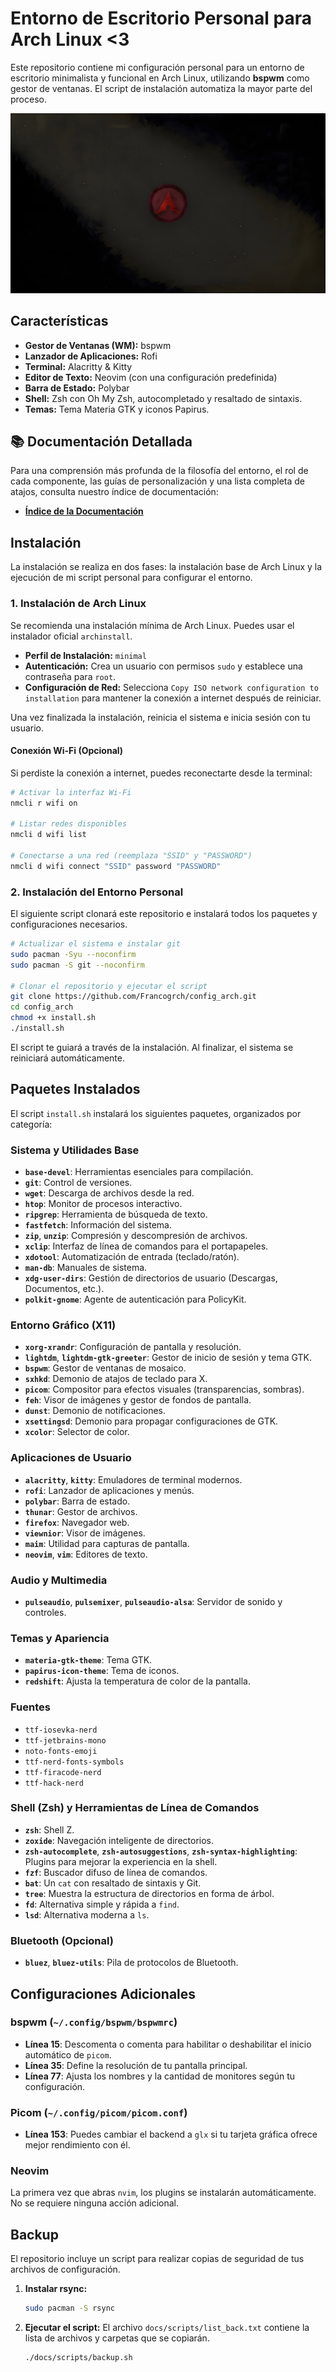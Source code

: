 # Entorno de Escritorio Personal para Arch Linux <3

Este repositorio contiene mi configuración personal para un entorno de escritorio minimalista y funcional en Arch Linux, utilizando **bspwm** como gestor de ventanas. El script de instalación automatiza la mayor parte del proceso.

![wallpaper](./dotfiles/Pictures/wallpaper.jpg)

## Características

- **Gestor de Ventanas (WM):** bspwm
- **Lanzador de Aplicaciones:** Rofi
- **Terminal:** Alacritty & Kitty
- **Editor de Texto:** Neovim (con una configuración predefinida)
- **Barra de Estado:** Polybar
- **Shell:** Zsh con Oh My Zsh, autocompletado y resaltado de sintaxis.
- **Temas:** Tema Materia GTK y iconos Papirus.

## 📚 Documentación Detallada

Para una comprensión más profunda de la filosofía del entorno, el rol de cada componente, las guías de personalización y una lista completa de atajos, consulta nuestro índice de documentación:

-   **[Índice de la Documentación](./docs/index.md)**

## Instalación

La instalación se realiza en dos fases: la instalación base de Arch Linux y la ejecución de mi script personal para configurar el entorno.

### 1. Instalación de Arch Linux

Se recomienda una instalación mínima de Arch Linux. Puedes usar el instalador oficial `archinstall`.

- **Perfil de Instalación:** `minimal`
- **Autenticación:** Crea un usuario con permisos `sudo` y establece una contraseña para `root`.
- **Configuración de Red:** Selecciona `Copy ISO network configuration to installation` para mantener la conexión a internet después de reiniciar.

Una vez finalizada la instalación, reinicia el sistema e inicia sesión con tu usuario.

#### Conexión Wi-Fi (Opcional)

Si perdiste la conexión a internet, puedes reconectarte desde la terminal:

```bash
# Activar la interfaz Wi-Fi
nmcli r wifi on

# Listar redes disponibles
nmcli d wifi list

# Conectarse a una red (reemplaza "SSID" y "PASSWORD")
nmcli d wifi connect "SSID" password "PASSWORD"
```

### 2. Instalación del Entorno Personal

El siguiente script clonará este repositorio e instalará todos los paquetes y configuraciones necesarios.

```bash
# Actualizar el sistema e instalar git
sudo pacman -Syu --noconfirm
sudo pacman -S git --noconfirm

# Clonar el repositorio y ejecutar el script
git clone https://github.com/Francogrch/config_arch.git
cd config_arch
chmod +x install.sh
./install.sh
```

El script te guiará a través de la instalación. Al finalizar, el sistema se reiniciará automáticamente.

## Paquetes Instalados

El script `install.sh` instalará los siguientes paquetes, organizados por categoría:

### Sistema y Utilidades Base

- **`base-devel`**: Herramientas esenciales para compilación.
- **`git`**: Control de versiones.
- **`wget`**: Descarga de archivos desde la red.
- **`htop`**: Monitor de procesos interactivo.
- **`ripgrep`**: Herramienta de búsqueda de texto.
- **`fastfetch`**: Información del sistema.
- **`zip`**, **`unzip`**: Compresión y descompresión de archivos.
- **`xclip`**: Interfaz de línea de comandos para el portapapeles.
- **`xdotool`**: Automatización de entrada (teclado/ratón).
- **`man-db`**: Manuales de sistema.
- **`xdg-user-dirs`**: Gestión de directorios de usuario (Descargas, Documentos, etc.).
- **`polkit-gnome`**: Agente de autenticación para PolicyKit.

### Entorno Gráfico (X11)

- **`xorg-xrandr`**: Configuración de pantalla y resolución.
- **`lightdm`**, **`lightdm-gtk-greeter`**: Gestor de inicio de sesión y tema GTK.
- **`bspwm`**: Gestor de ventanas de mosaico.
- **`sxhkd`**: Demonio de atajos de teclado para X.
- **`picom`**: Compositor para efectos visuales (transparencias, sombras).
- **`feh`**: Visor de imágenes y gestor de fondos de pantalla.
- **`dunst`**: Demonio de notificaciones.
- **`xsettingsd`**: Demonio para propagar configuraciones de GTK.
- **`xcolor`**: Selector de color.

### Aplicaciones de Usuario

- **`alacritty`**, **`kitty`**: Emuladores de terminal modernos.
- **`rofi`**: Lanzador de aplicaciones y menús.
- **`polybar`**: Barra de estado.
- **`thunar`**: Gestor de archivos.
- **`firefox`**: Navegador web.
- **`viewnior`**: Visor de imágenes.
- **`maim`**: Utilidad para capturas de pantalla.
- **`neovim`**, **`vim`**: Editores de texto.

### Audio y Multimedia

- **`pulseaudio`**, **`pulsemixer`**, **`pulseaudio-alsa`**: Servidor de sonido y controles.

### Temas y Apariencia

- **`materia-gtk-theme`**: Tema GTK.
- **`papirus-icon-theme`**: Tema de iconos.
- **`redshift`**: Ajusta la temperatura de color de la pantalla.

### Fuentes

- `ttf-iosevka-nerd`
- `ttf-jetbrains-mono`
- `noto-fonts-emoji`
- `ttf-nerd-fonts-symbols`
- `ttf-firacode-nerd`
- `ttf-hack-nerd`

### Shell (Zsh) y Herramientas de Línea de Comandos

- **`zsh`**: Shell Z.
- **`zoxide`**: Navegación inteligente de directorios.
- **`zsh-autocomplete`**, **`zsh-autosuggestions`**, **`zsh-syntax-highlighting`**: Plugins para mejorar la experiencia en la shell.
- **`fzf`**: Buscador difuso de línea de comandos.
- **`bat`**: Un `cat` con resaltado de sintaxis y Git.
- **`tree`**: Muestra la estructura de directorios en forma de árbol.
- **`fd`**: Alternativa simple y rápida a `find`.
- **`lsd`**: Alternativa moderna a `ls`.

### Bluetooth (Opcional)

- **`bluez`**, **`bluez-utils`**: Pila de protocolos de Bluetooth.

## Configuraciones Adicionales

### bspwm (`~/.config/bspwm/bspwmrc`)

- **Línea 15**: Descomenta o comenta para habilitar o deshabilitar el inicio automático de `picom`.
- **Línea 35**: Define la resolución de tu pantalla principal.
- **Línea 77**: Ajusta los nombres y la cantidad de monitores según tu configuración.

### Picom (`~/.config/picom/picom.conf`)

- **Línea 153**: Puedes cambiar el backend a `glx` si tu tarjeta gráfica ofrece mejor rendimiento con él.

### Neovim

La primera vez que abras `nvim`, los plugins se instalarán automáticamente. No se requiere ninguna acción adicional.

## Backup

El repositorio incluye un script para realizar copias de seguridad de tus archivos de configuración.

1.  **Instalar rsync:**
    ```bash
    sudo pacman -S rsync
    ```
2.  **Ejecutar el script:**
    El archivo `docs/scripts/list_back.txt` contiene la lista de archivos y carpetas que se copiarán.
    ```bash
    ./docs/scripts/backup.sh
    ```
